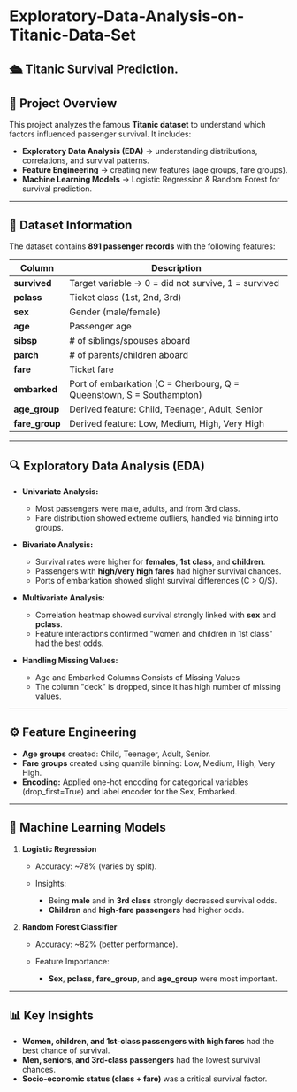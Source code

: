# Exploratory-Data-Analysis-on-Titanic-Data-Set

 ## 🛳 Titanic Survival Prediction.

## 📌 Project Overview

This project analyzes the famous **Titanic dataset** to understand which factors influenced passenger survival. It includes:

* **Exploratory Data Analysis (EDA)** → understanding distributions, correlations, and survival patterns.
* **Feature Engineering** → creating new features (age groups, fare groups).
* **Machine Learning Models** → Logistic Regression & Random Forest for survival prediction.

---

## 📂 Dataset Information

The dataset contains **891 passenger records** with the following features:

| Column          | Description                                                          |
| --------------- | -------------------------------------------------------------------- |
| **survived**    | Target variable → 0 = did not survive, 1 = survived                  |
| **pclass**      | Ticket class (1st, 2nd, 3rd)                                         |
| **sex**         | Gender (male/female)                                                 |
| **age**         | Passenger age                                                        |
| **sibsp**       | # of siblings/spouses aboard                                         |
| **parch**       | # of parents/children aboard                                         |
| **fare**        | Ticket fare                                                          |
| **embarked**    | Port of embarkation (C = Cherbourg, Q = Queenstown, S = Southampton) |
| **age\_group**  | Derived feature: Child, Teenager, Adult, Senior                      |
| **fare\_group** | Derived feature: Low, Medium, High, Very High                        |

---

## 🔍 Exploratory Data Analysis (EDA)

* **Univariate Analysis:**

  * Most passengers were male, adults, and from 3rd class.
  * Fare distribution showed extreme outliers, handled via binning into groups.

* **Bivariate Analysis:**

  * Survival rates were higher for **females**, **1st class**, and **children**.
  * Passengers with **high/very high fares** had higher survival chances.
  * Ports of embarkation showed slight survival differences (C > Q/S).

* **Multivariate Analysis:**

  * Correlation heatmap showed survival strongly linked with **sex** and **pclass**.
  * Feature interactions confirmed "women and children in 1st class" had the best odds.

 * **Handling Missing Values:**
    * Age and Embarked Columns Consists of Missing Values
    * The column "deck" is dropped, since it has high number of missing values.
---

## ⚙️ Feature Engineering

* **Age groups** created: Child, Teenager, Adult, Senior.
* **Fare groups** created using quantile binning: Low, Medium, High, Very High.
* **Encoding:** Applied one-hot encoding for categorical variables (drop\_first=True) and label encoder for the Sex, Embarked.

---

## 🤖 Machine Learning Models

1. **Logistic Regression**

   * Accuracy: \~78% (varies by split).
   * Insights:

     * Being **male** and in **3rd class** strongly decreased survival odds.
     * **Children** and **high-fare passengers** had higher odds.

2. **Random Forest Classifier**

   * Accuracy: \~82% (better performance).
   * Feature Importance:

     * **Sex**, **pclass**, **fare\_group**, and **age\_group** were most important.

---

## 📊 Key Insights

* **Women, children, and 1st-class passengers with high fares** had the best chance of survival.
* **Men, seniors, and 3rd-class passengers** had the lowest survival chances.
* **Socio-economic status (class + fare)** was a critical survival factor.

